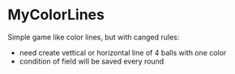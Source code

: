 # MyColorLines
Simple game like color lines, but with canged rules:
- need create vettical or horizontal line of 4 balls with one color
- condition of field will be saved every round
